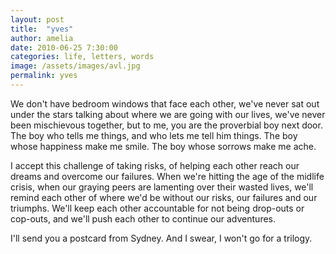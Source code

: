 ```yaml
---
layout: post
title:  "yves"
author: amelia
date: 2010-06-25 7:30:00
categories: life, letters, words
image: /assets/images/avl.jpg
permalink: yves
---
```


We don't have bedroom windows that face each other, we've never sat out under the stars talking about where we are going with our lives, we've never been mischievous together, but to me, you are the proverbial boy next door. The boy who tells me things, and who lets me tell him things. The boy whose happiness make me smile. The boy whose sorrows make me ache. 

I accept this challenge of taking risks, of helping each other reach our dreams and overcome our failures. When we're hitting the age of the midlife crisis, when our graying peers are lamenting over their wasted lives, we'll remind each other of where we'd be without our risks, our failures and our triumphs. We'll keep each other accountable for not being drop-outs or cop-outs, and we'll push each other to continue our adventures. 

I'll send you a postcard from Sydney. And I swear, I won't go for a trilogy.